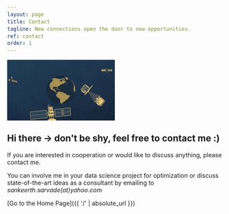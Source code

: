 ```yaml
---
layout: page
title: Contact
tagline: New connections open the door to new opportunities.
ref: contact
order: 1
---
```


<img align="center" width="50%" height='50%' src="/assets/css/IMG_5050.jpg">


## Hi there -> don't be shy, feel free to contact me :)

If you are interested in cooperation or would like to discuss anything, please contact me.

You can involve me in your data science project for optimization or discuss state-of-the-art ideas as a consultant by emailing to *sankeerth.sarvade(at)yahoo.com*


[Go to the Home Page]({{ '/' | absolute_url }})
